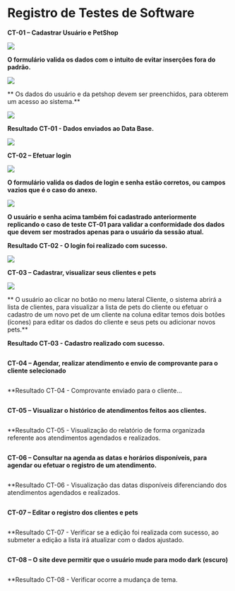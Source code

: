 # Registro de Testes de Software

**CT-01 – Cadastrar Usuário e PetShop**

<img src="https://user-images.githubusercontent.com/86859418/204162288-f68ecb1c-8ba5-41c2-9bc7-b3f620c8d777.png">

**O formulário valida os dados com o intuito de evitar inserções fora do padrão.**

<img src="https://user-images.githubusercontent.com/86859418/204163037-4b6be7bb-99e4-4078-a34b-3fa207c7b7a5.png">

** Os dados do usuário e da petshop devem ser preenchidos, para obterem um acesso ao sistema.**

<img src="https://user-images.githubusercontent.com/86859418/204162820-73722040-f41e-4a59-add4-ae5c5341d181.png">

**Resultado CT-01 - Dados enviados ao Data Base.**

<img src="https://user-images.githubusercontent.com/86859418/204163246-de20ad49-ab43-487f-91f7-c8dc7466176e.png">

**CT-02 – Efetuar login**

<img src="https://user-images.githubusercontent.com/86859418/204162487-a18adb08-a4ad-4f34-903f-25b98f2ad89f.png">

**O formulário valida os dados de login e senha estão corretos, ou campos vazios que é o caso do anexo.**

<img src="https://user-images.githubusercontent.com/86859418/204162561-a7590e2f-95a3-425b-8390-713ea8048396.png">

**O usuário e senha acima também foi cadastrado anteriormente replicando o **caso de teste CT-01** para validar a conformidade dos dados que devem ser mostrados apenas para o usuário da sessão atual.**

**Resultado CT-02 - O login foi realizado com sucesso.**

<img src="https://user-images.githubusercontent.com/86859418/204156615-9ff47c13-a46d-4f05-9d20-797b2e1cd69c.png">

**CT-03 – Cadastrar, visualizar seus clientes e pets**

<img src="https://user-images.githubusercontent.com/86859418/204163419-7a2a41d4-ced3-46d4-98ec-45b216932478.png">

** O usuário ao clicar no botão no menu lateral Cliente, o sistema abrirá a lista de clientes, para visualizar a lista de pets do cliente ou efetuar o cadastro de um novo pet de um cliente na coluna editar temos dois botões (ícones) para editar os dados do cliente e seus pets ou adicionar novos pets.**

**Resultado CT-03 - Cadastro realizado com sucesso.**

<img src="">

**CT-04 – Agendar, realizar atendimento e envio de comprovante para o cliente selecionado**

<img src="">

**Resultado CT-04 - Comprovante enviado para o cliente...

<img src="">


**CT-05 – Visualizar o histórico de atendimentos feitos aos clientes.**

<img src="">

**Resultado CT-05 - Visualização do relatório de forma organizada referente aos atendimentos agendados e realizados.

<img src="">

**CT-06 – Consultar na agenda as datas e horários disponíveis, para agendar ou efetuar o registro de um atendimento.**

<img src="">

**Resultado CT-06 - Visualização das datas disponíveis diferenciando dos atendimentos agendados e realizados.

<img src="">

**CT-07 – Editar o registro dos clientes e pets**

<img src="">

**Resultado CT-07 - Verificar se a edição foi realizada com sucesso, ao submeter a edição a lista irá atualizar com o dados ajustado.

<img src="">

**CT-08 – O site deve permitir que o usuário mude para modo dark (escuro)**

<img src="">

**Resultado CT-08 - Verificar ocorre a mudança de tema.

<img src="">
